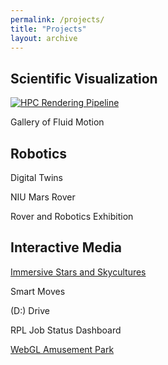 ```yaml
---
permalink: /projects/
title: "Projects"
layout: archive
---
```


## Scientific Visualization

[![HPC Rendering Pipeline][1]][2]

[1]: assets/images/sciviz/star
[2]: /sciviz/


Gallery of Fluid Motion

## Robotics

Digital Twins

NIU Mars Rover

Rover and Robotics Exhibition

## Interactive Media

[Immersive Stars and Skycultures](https://halbry.github.io/CS528-Docs/) 

Smart Moves

(D:) Drive

RPL Job Status Dashboard

[WebGL Amusement Park](https://halbry.github.io/webgl-park/ParkA4/index.html)
